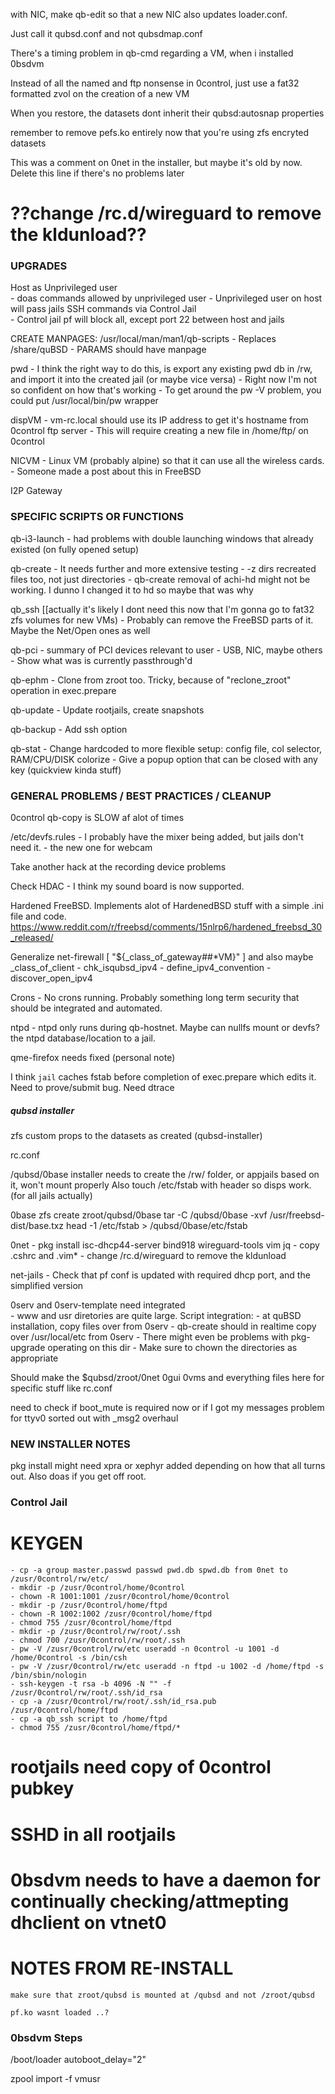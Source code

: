 
with NIC, make qb-edit so that a new NIC also updates loader.conf.

Just call it qubsd.conf and not qubsdmap.conf

There's a timing problem in qb-cmd regarding a VM, when i installed 0bsdvm

Instead of all the named and ftp nonsense in 0control, just use a fat32 formatted zvol on the creation of a new VM

When you restore, the datasets dont inherit their qubsd:autosnap properties

remember to remove pefs.ko entirely now that you're using zfs encryted datasets

This was a comment on 0net in the installer, but maybe it's old by now. Delete this line if there's no problems later
# ??change /rc.d/wireguard to remove the kldunload??


### UPGRADES

Host as Unprivileged user     
	- doas commands allowed by unprivileged user
	- Unprivileged user on host will pass jails SSH commands via Control Jail     
	- Control jail pf will block all, except port 22 between host and jails     

CREATE MANPAGES:  /usr/local/man/man1/qb-scripts
	- Replaces /share/quBSD
	- PARAMS should have manpage

pwd
	- I think the right way to do this, is export any existing pwd db in /rw, and import it into the created jail (or maybe vice versa) 
	- Right now I'm not so confident on how that's working
	- To get around the pw -V problem, you could put /usr/local/bin/pw wrapper

dispVM
	- vm-rc.local should use its IP address to get it's hostname from 0control ftp server
		- This will require creating a new file in /home/ftp/<IPaddr> on 0control

NICVM - Linux VM (probably alpine) so that it can use all the wireless cards. 
     - Someone made a post about this in FreeBSD

I2P Gateway



### SPECIFIC SCRIPTS OR FUNCTIONS

qb-i3-launch - had problems with double launching windows that already existed (on fully opened setup)

qb-create
	- It needs further and more extensive testing 
	- -z dirs recreated files too, not just directories
	- qb-create removal of achi-hd might not be working. I dunno I changed it to hd so maybe that was why

qb_ssh [[actually it's likely I dont need this now that I'm gonna go to fat32 zfs volumes for new VMs)
	- Probably can remove the FreeBSD parts of it. Maybe the Net/Open ones as well 

qb-pci
	- summary of PCI devices relevant to user
	- USB, NIC, maybe others
	- Show what was is currently passthrough'd

qb-ephm - Clone from zroot too. Tricky, because of "reclone_zroot" operation in exec.prepare 

qb-update - Update rootjails, create snapshots

qb-backup - Add ssh option

qb-stat
	- Change hardcoded to more flexible setup: config file, col selector, RAM/CPU/DISK colorize
	- Give a popup option that can be closed with any key (quickview kinda stuff)



### GENERAL PROBLEMS / BEST PRACTICES / CLEANUP

0control qb-copy is SLOW af alot of times

/etc/devfs.rules
	- I probably have the mixer being added, but jails don't need it.
	- the new one for webcam

Take another hack at the recording device problems

Check HDAC - I think my sound board is now supported.

Hardened FreeBSD. Implements alot of HardenedBSD stuff with a simple .ini file and code.
https://www.reddit.com/r/freebsd/comments/15nlrp6/hardened_freebsd_30_released/

Generalize net-firewall
	[ "${_class_of_gateway##*VM}" ] and also maybe _class_of_client
	- chk_isqubsd_ipv4 - define_ipv4_convention - discover_open_ipv4

Crons - No crons running. Probably something long term security that should be integrated and automated.

ntpd - ntpd only runs during qb-hostnet. Maybe can nullfs mount or devfs? the ntpd database/location to a jail. 

qme-firefox needs fixed (personal note)

I think `jail` caches fstab before completion of exec.prepare which edits it. Need to prove/submit bug. Need dtrace


##### qubsd installer #######

zfs custom props to the datasets as created (qubsd-installer)

rc.conf

/qubsd/0base installer needs to create the /rw/ folder, or appjails based on it, won't mount properly
	Also touch /etc/fstab with header so disps work. (for all jails actually)

0base
	zfs create zroot/qubsd/0base
	tar -C /qubsd/0base -xvf /usr/freebsd-dist/base.txz
	head -1 /etc/fstab > /qubsd/0base/etc/fstab	

0net
	- pkg install isc-dhcp44-server bind918 wireguard-tools vim jq
	- copy .cshrc and .vim*
	- change /rc.d/wireguard to remove the kldunload

net-jails - Check that pf conf is updated with required dhcp port, and the simplified version

0serv and 0serv-template need integrated	
	- www and usr diretories are quite large. Script integration:
		- at quBSD installation, copy files over from 0serv
		- qb-create should in realtime copy over /usr/local/etc from 0serv
		- There might even be problems with pkg-upgrade operating on this dir
		- Make sure to chown the directories as appropriate

Should make the $qubsd/zroot/0net 0gui 0vms and everything files here for specific stuff like rc.conf

need to check if boot_mute is required now or if I got my messages problem for ttyv0 sorted out with _msg2 overhaul


### NEW INSTALLER NOTES 
pkg install might need xpra or xephyr added depending on how that all turns out. Also doas if you get off root.



### Control Jail
# KEYGEN
	- cp -a group master.passwd passwd pwd.db spwd.db from 0net to /zusr/0control/rw/etc/
	- mkdir -p /zusr/0control/home/0control
	- chown -R 1001:1001 /zusr/0control/home/0control
	- mkdir -p /zusr/0control/home/ftpd
	- chown -R 1002:1002 /zusr/0control/home/ftpd
	- chmod 755 /zusr/0control/home/ftpd
	- mkdir -p /zusr/0control/rw/root/.ssh
	- chmod 700 /zusr/0control/rw/root/.ssh
	- pw -V /zusr/0control/rw/etc useradd -n 0control -u 1001 -d /home/0control -s /bin/csh
	- pw -V /zusr/0control/rw/etc useradd -n ftpd -u 1002 -d /home/ftpd -s /bin/sbin/nologin
	- ssh-keygen -t rsa -b 4096 -N "" -f /zusr/0control/rw/root/.ssh/id_rsa
	- cp -a /zusr/0control/rw/root/.ssh/id_rsa.pub /zusr/0control/home/ftpd
	- cp -a qb_ssh script to /home/ftpd 
	- chmod 755 /zusr/0control/home/ftpd/*
	
# rootjails need copy of 0control pubkey	
# SSHD in all rootjails 
# 0bsdvm needs to have a daemon for continually checking/attmepting dhclient on vtnet0 


# NOTES FROM RE-INSTALL
	make sure that zroot/qubsd is mounted at /qubsd and not /zroot/qubsd
	
	pf.ko wasnt loaded ..?


### 0bsdvm Steps
/boot/loader
	autoboot_delay="2"

zpool import -f vmusr


